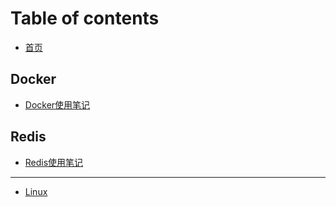 # Table of contents

* [首页](README.md)

## Docker

* [Docker使用笔记](docker/docker-shi-yong-bi-ji.md)

## Redis

* [Redis使用笔记](redis/redis-shi-yong-bi-ji.md)

---

* [Linux](linux.md)

